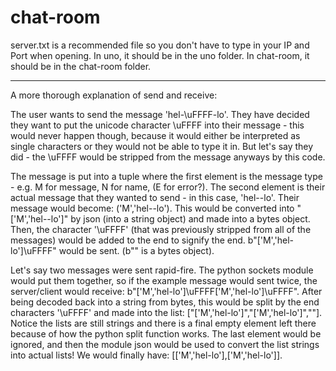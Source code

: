 # chat-room

server.txt is a recommended file so you don't have to type in your IP and Port when opening.
In uno, it should be in the uno folder.
In chat-room, it should be in the chat-room folder.

***

A more thorough explanation of send and receive:

The user wants to send the message 'hel-\uFFFF-lo'. 
They have decided they want to put the unicode character \uFFFF into their message - 
this would never happen though, because it would either be interpreted as single characters or 
they would not be able to type it in. But let's say they did - the \uFFFF would be stripped from 
the message anyways by this code.

The message is put into a tuple where the first element is the message type - 
e.g. M for message, N for name, (E for error?). The second element is their actual message that
they wanted to send - in this case, 'hel--lo'. Their message would become:
('M','hel--lo'). This would be converted into "['M','hel--lo']" by json (into a string object)
and made into a bytes object. Then, the character '\uFFFF' (that was previously stripped from
all of the messages) would be added to the end to signify the end.
b"['M','hel-lo']\uFFFF" would be sent. (b"" is a bytes object).

Let's say two messages were sent rapid-fire. The python sockets module would put them together, so
if the example message would sent twice, the server/client would receive:
b"['M','hel-lo']\uFFFF['M','hel-lo']\uFFFF". After being decoded back into a string from bytes,
this would be split by the end characters '\uFFFF' and made into the list:
["['M','hel-lo']","['M','hel-lo']",""]. Notice the lists are still strings and there is a final
empty element left there because of how the python split function works.
The last element would be ignored, and then the module json would be used to convert the list strings
into actual lists! We would finally have:
[['M','hel-lo'],['M','hel-lo']].

